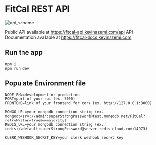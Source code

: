 # FitCal REST API

![api_scheme](https://github.com/FitCal-app/fitcal-api/assets/39599216/c9e2b34b-e627-4acf-aa16-4db75b3c1ae2)

Public API available at https://fitcal-api.kevinazemi.com/api
API Documentation available at https://fitcal-docs.kevinazemi.com

## Run the app

    npm i
    npm run dev


## Populate Environment file

    NODE_ENV=development or production
    PORT=port of your api (ex. 5000)
    FRONTEND=link of your frontend for cors (ex. http://127.0.0.1:3000)
    
    MONGO_URL=your mongodb connection string (ex. mongodb+srv://admin:superStrongPassword@test.mongodb.net/FitCal?retryWrites=true&w=majority)
    REDIS_URL=your mongodb connection string (ex. redis://default:superStrongPassword@server.redis-cloud.com:14973)
    
    CLERK_WEBHOOK_SECRET_KEY=your clerk webhook secret key

